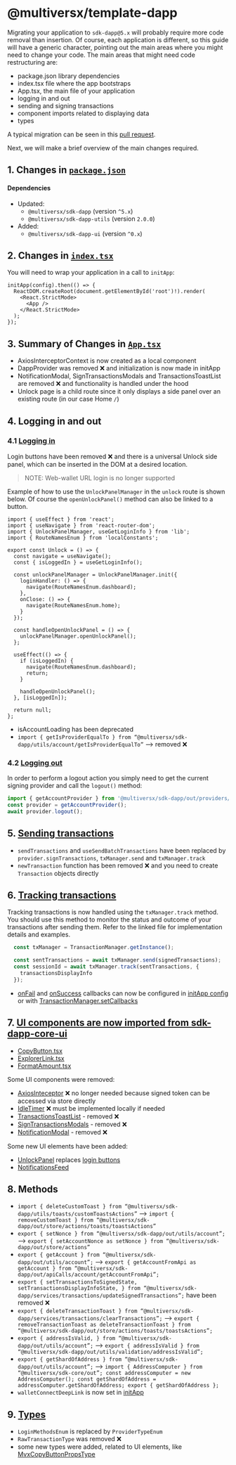 # @multiversx/template-dapp

Migrating your application to `sdk-dapp@5.x` will probably require more code removal than insertion. Of course, each application is different, so this guide will have a generic character, pointing out the main areas where you might need to change your code.
The main areas that might need code restructuring are:

- package.json library dependencies
- index.tsx file where the app bootstraps
- App.tsx, the main file of your application
- logging in and out
- sending and signing transactions
- component imports related to displaying data
- types

A typical migration can be seen in this [pull request](https://github.com/multiversx/mx-template-dapp/pull/343).

Next, we will make a brief overview of the main changes required.

## 1. Changes in [`package.json`](https://github.com/multiversx/mx-template-dapp/pull/343/files#diff-7ae45ad102eab3b6d7e7896acd08c427a9b25b346470d7bc6507b6481575d519)

#### Dependencies


- Updated:
  - `@multiversx/sdk-dapp` (version `^5.x`)
  - `@multiversx/sdk-dapp-utils` (version `2.0.0`)
- Added:
  - `@multiversx/sdk-dapp-ui` (version `^0.x`)

## 2. Changes in [`index.tsx`](https://github.com/multiversx/mx-template-dapp/blob/a98cadfc291321e9874acd7e53632a6b43ca8c59/src/index.tsx)

You will need to wrap your application in a call to `initApp`:

```tsx
initApp(config).then(() => {
  ReactDOM.createRoot(document.getElementById('root')!).render(
    <React.StrictMode>
      <App />
    </React.StrictMode>
  );
});
```

## 3. Summary of Changes in [`App.tsx`](https://github.com/multiversx/mx-template-dapp/blob/a98cadfc291321e9874acd7e53632a6b43ca8c59/src/App.tsx)

- AxiosInterceptorContext is now created as a local component
- DappProvider was removed ❌ and initialization is now made in initApp
- NotificationModal, SignTransactionsModals and TransactionsToastList are removed ❌ and functionality is handled under the hood
- Unlock page is a child route since it only displays a side panel over an existing route (in our case Home `/`)

## 4. Logging in and out

### 4.1 [Logging in](https://github.com/multiversx/mx-template-dapp/blob/a98cadfc291321e9874acd7e53632a6b43ca8c59/src/pages/Unlock/Unlock.tsx)

Login buttons have been removed ❌ and there is a universal Unlock side panel, which can be inserted in the DOM at a desired location.

> NOTE: Web-wallet URL login is no longer supported

Example of how to use the `UnlockPanelManager` in the `unlock` route is shown below. Of course the `openUnlockPanel()` method can also be linked to a button.

```tsx
import { useEffect } from 'react';
import { useNavigate } from 'react-router-dom';
import { UnlockPanelManager, useGetLoginInfo } from 'lib';
import { RouteNamesEnum } from 'localConstants';

export const Unlock = () => {
  const navigate = useNavigate();
  const { isLoggedIn } = useGetLoginInfo();

  const unlockPanelManager = UnlockPanelManager.init({
    loginHandler: () => {
      navigate(RouteNamesEnum.dashboard);
    },
    onClose: () => {
      navigate(RouteNamesEnum.home);
    }
  });

  const handleOpenUnlockPanel = () => {
    unlockPanelManager.openUnlockPanel();
  };

  useEffect(() => {
    if (isLoggedIn) {
      navigate(RouteNamesEnum.dashboard);
      return;
    }

    handleOpenUnlockPanel();
  }, [isLoggedIn]);

  return null;
};
```

- isAccountLoading has been deprecated
- `import { getIsProviderEqualTo } from “@multiversx/sdk-dapp/utils/account/getIsProviderEqualTo”` --> removed ❌

### 4.2 [Logging out](https://github.com/multiversx/mx-template-dapp/blob/a98cadfc291321e9874acd7e53632a6b43ca8c59/src/components/Layout/Header/Header.tsx#L14)

In order to perform a logout action you simply need to get the current signing provider and call the `logout()` method:

```typescript
import { getAccountProvider } from '@multiversx/sdk-dapp/out/providers/helpers/accountProvider';
const provider = getAccountProvider();
await provider.logout();
```

## 5. [Sending transactions](https://github.com/multiversx/mx-template-dapp/blob/a98cadfc291321e9874acd7e53632a6b43ca8c59/src/helpers/signAndSendTransactions.ts)

- `sendTransactions` and `useSendBatchTransactions` have been replaced by `provider.signTransactions`, `txManager.send` and `txManager.track`
- `newTransaction` function has been removed ❌ and you need to create `Transaction` objects directly

## 6. [Tracking transactions](https://github.com/multiversx/mx-template-dapp/blob/423e782fec5e04b6a35b6297eaf253eb8d7ca1ba/src/helpers/signAndSendTransactions.ts#L22)

Tracking transactions is now handled using the `txManager.track` method. You should use this method to monitor the status and outcome of your transactions after sending them. Refer to the linked file for implementation details and examples.

```typescript
  const txManager = TransactionManager.getInstance();

  const sentTransactions = await txManager.send(signedTransactions);
  const sessionId = await txManager.track(sentTransactions, {
    transactionsDisplayInfo
  });
```

 - [onFail](https://github.com/multiversx/mx-sdk-dapp/blob/0d7d9627ceccda56982a73c8ac00ed0558f0e2ec/src/hooks/transactions/useTrackTransactionStatus.ts#L34) and [onSuccess](https://github.com/multiversx/mx-sdk-dapp/blob/0d7d9627ceccda56982a73c8ac00ed0558f0e2ec/src/hooks/transactions/batch/tracker/useVerifyBatchStatus.ts#L11) callbacks can now be configured in [initApp config](https://github.com/multiversx/mx-sdk-dapp/blob/1518a070f10ef0dc133e756c07b6fc0f2165bddb/src/methods/initApp/initApp.types.ts#L42) or with [TransactionManager.setCallbacks](https://github.com/multiversx/mx-sdk-dapp/blob/1518a070f10ef0dc133e756c07b6fc0f2165bddb/src/managers/TransactionManager/TransactionManager.ts#L45)

## 7. [UI components are now imported from sdk-dapp-core-ui](https://github.com/multiversx/mx-template-dapp/blob/a98cadfc291321e9874acd7e53632a6b43ca8c59/src/lib/sdkDappUI/sdkDappUI.components.ts)

  - [CopyButton.tsx](https://github.com/multiversx/mx-template-dapp/blob/a98cadfc291321e9874acd7e53632a6b43ca8c59/src/lib/sdkDapp/components/CopyButton/CopyButton.tsx)
  - [ExplorerLink.tsx](https://github.com/multiversx/mx-template-dapp/blob/a98cadfc291321e9874acd7e53632a6b43ca8c59/src/lib/sdkDapp/components/ExplorerLink/ExplorerLink.tsx)
  - [FormatAmount.tsx](https://github.com/multiversx/mx-template-dapp/blob/a98cadfc291321e9874acd7e53632a6b43ca8c59/src/lib/sdkDapp/components/FormatAmount/FormatAmount.tsx)

Some UI components were removed:

  - [AxiosInteceptor](https://github.com/multiversx/mx-sdk-dapp/blob/old-main/src/wrappers/AxiosInterceptorContext/AxiosInterceptorContext.tsx) ❌ no longer needed because signed token can be accessed via store directly 
  - [IdleTimer](https://github.com/multiversx/mx-sdk-dapp/blob/old-main/src/web/hooks/useIdleTimer.tsx) ❌ must be implemented locally if needed
  - [TransactionsToastList](https://github.com/multiversx/mx-sdk-dapp/blob/old-main/src/UI/TransactionsToastList/TransactionsToastList.tsx) - removed ❌
  - [SignTransactionsModals](https://github.com/multiversx/mx-sdk-dapp/blob/old-main/src/UI/SignTransactionsModals/SignTransactionsModals.tsx) - removed ❌
  - [NotificationModal](https://github.com/multiversx/mx-sdk-dapp/blob/old-main/src/UI/NotificationModal/NotificationModal.tsx) - removed ❌

Some new UI elements have been added:

  - [UnlockPanel](https://github.com/multiversx/mx-template-dapp/blob/a98cadfc291321e9874acd7e53632a6b43ca8c59/src/pages/Unlock/Unlock.tsx#L10) replaces [login buttons](https://github.com/multiversx/mx-sdk-dapp/blob/old-main/src/UI/walletConnect/WalletConnectLoginButton/WalletConnectLoginButton.tsx)
  - [NotificationsFeed](https://github.com/multiversx/mx-template-dapp/blob/a98cadfc291321e9874acd7e53632a6b43ca8c59/src/components/Layout/Header/components/NotificationsButton.tsx)

## 8. Methods

- `import { deleteCustomToast } from “@multiversx/sdk-dapp/utils/toasts/customToastsActions”` --> `import { removeCustomToast } from “@multiversx/sdk-dapp/out/store/actions/toasts/toastsActions”`
- `export { setNonce } from “@multiversx/sdk-dapp/out/utils/account”;` --> `export { setAccountNonce as setNonce } from “@multiversx/sdk-dapp/out/store/actions”`
- `export { getAccount } from “@multiversx/sdk-dapp/out/utils/account”;` --> `export { getAccountFromApi as getAccount } from “@multiversx/sdk-dapp/out/apiCalls/account/getAccountFromApi”;`
- `export {
  setTransactionsToSignedState,
  setTransactionsDisplayInfoState,
} from “@multiversx/sdk-dapp/services/transactions/updateSignedTransactions”;` have been removed ❌
- `export { deleteTransactionToast } from “@multiversx/sdk-dapp/services/transactions/clearTransactions”;` --> `export { removeTransactionToast as deleteTransactionToast } from “@multiversx/sdk-dapp/out/store/actions/toasts/toastsActions”;`
- `export {
  addressIsValid,
} from “@multiversx/sdk-dapp/out/utils/account”;` --> `export { addressIsValid } from “@multiversx/sdk-dapp/out/utils/validation/addressIsValid”;`
- `export { getShardOfAddress } from “@multiversx/sdk-dapp/out/utils/account”;` -->
`import { AddressComputer } from “@multiversx/sdk-core/out”;
const addressComputer = new AddressComputer();
const getShardOfAddress = addressComputer.getShardOfAddress;
export { getShardOfAddress };`
- `walletConnectDeepLink` is now set in [initApp](https://github.com/multiversx/mx-sdk-dapp/blob/1518a070f10ef0dc133e756c07b6fc0f2165bddb/src/methods/initApp/initApp.types.ts#L23C21-L23C40)


## 9. [Types](https://github.com/multiversx/mx-template-dapp/blob/a98cadfc291321e9874acd7e53632a6b43ca8c59/src/lib/sdkDapp/sdkDapp.types.ts)

  - `LoginMethodsEnum` is replaced by `ProviderTypeEnum`
  - `RawTransactionType` was removed ❌
  - some new types were added, related to UI elements, like [MvxCopyButtonPropsType](https://github.com/multiversx/mx-template-dapp/blob/a98cadfc291321e9874acd7e53632a6b43ca8c59/src/lib/sdkDapp/components/CopyButton/CopyButton.tsx#L2)

<!-- Auto-update: 2025-10-14T11:38:33.048957 -->
